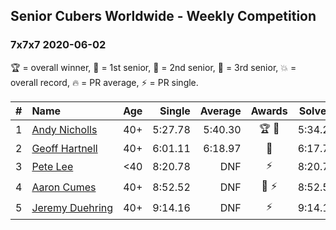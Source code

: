 ## Senior Cubers Worldwide - Weekly Competition
### 7x7x7 2020-06-02

🏆 = overall winner, 🥇 = 1st senior, 🥈 = 2nd senior, 🥉 = 3rd senior, 💥 = overall record, 🔥 = PR average, ⚡ = PR single.

| # | Name | Age | Single | Average | Awards | Solve 1 | Solve 2 | Solve 3 | Video |
| :--: | :-- | :--: | --: | --: | :--: | --: | --: | --: | :-- |
| 1 | [<span style="white-space: nowrap">Andy Nicholls</span>](../../persons/andy_nicholls/777.md) | 40+ | 5:27.78 | 5:40.30 | <span style="white-space: nowrap">🏆 🥇</span> | 5:34.26 | 5:58.86 | 5:27.78 | [Link](https://www.facebook.com/events/573401076937046/permalink/573721783571642/) |
| 2 | [<span style="white-space: nowrap">Geoff Hartnell</span>](../../persons/geoff_hartnell/777.md) | 40+ | 6:01.11 | 6:18.97 | 🥈 | 6:17.75 | 6:01.11 | 6:38.05 | [Link](https://www.facebook.com/events/573401076937046/permalink/573753436901810/) |
| 3 | [<span style="white-space: nowrap">Pete Lee</span>](../../persons/pete_lee/777.md) | <40 | 8:20.78 | DNF | ⚡ | 8:20.78 | 9:57.91 | DNS | [Link](https://www.facebook.com/events/573401076937046/permalink/573717050238782/) |
| 4 | [<span style="white-space: nowrap">Aaron Cumes</span>](../../persons/aaron_cumes/777.md) | 40+ | 8:52.52 | DNF | <span style="white-space: nowrap">🥉 ⚡</span> | 8:52.52 | DNS | DNS | [Link](https://www.facebook.com/events/573401076937046/permalink/574489523494868/) |
| 5 | [<span style="white-space: nowrap">Jeremy Duehring</span>](../../persons/jeremy_duehring/777.md) | 40+ | 9:14.16 | DNF | ⚡ | 9:14.16 | DNS | DNS | [Link](https://www.facebook.com/jeremy.duehring/videos/10160075226632846/) |

<!-- Global site tag (gtag.js) - Google Analytics -->
<script async src="https://www.googletagmanager.com/gtag/js?id=UA-86348435-3"></script>
<script>window.dataLayer = window.dataLayer || []; function gtag() {dataLayer.push(arguments);} gtag('js', new Date()); gtag('config', 'UA-86348435-3');</script>
